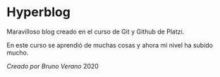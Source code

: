 # Hyperblog

Maravilloso blog creado en el curso de Git y Github de Platzi.

En este curso se aprendió de muchas cosas y ahora mi nivel ha subido mucho.

_Creado por Bruno Verano_
2020
